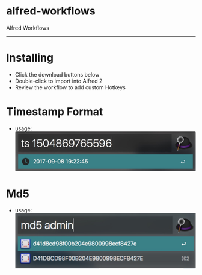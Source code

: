 # alfred-workflows
Alfred Workflows
- - -
# Installing
* Click the download buttons below
* Double-click to import into Alfred 2
* Review the workflow to add custom Hotkeys

# Timestamp Format 
  * usage:
  ![image](https://github.com/find1e/alfred-workflows/blob/master/img/ts_usecase.png)
 
# Md5 
  * usage:
  ![image](https://github.com/find1e/alfred-workflows/blob/master/img/md5_usecase.jpg)
  
